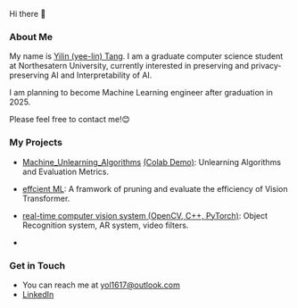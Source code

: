 Hi there 👋

### About Me
My name is [Yilin (yee-lin) Tang](https://yilin1010.github.io/Personal_Website/). I am a graduate computer science student at Northesatern University, currently interested in preserving and privacy-preserving AI and Interpretability of AI.

I am planning to become Machine Learning engineer after graduation in 2025. 

Please feel free to contact me!😊


### My Projects

- [Machine_Unlearning_Algorithms](https://github.com/Yilin1010/Machine_Unlearning_Algorithms) [(Colab Demo)](https://colab.research.google.com/drive/123lfuduvzjmczpl9u_wLeNbajALdupF8?usp=sharing):  Unlearning Algorithms and Evaluation Metrics.
- [effcient ML](https://github.com/Yilin1010/pruning_ViT): A framwork of pruning and evaluate the efficiency of Vision Transformer.

- [real-time computer vision system (OpenCV, C++, PyTorch)](https://github.com/Yilin1010/Yilin1010-Pattern-Recognition-Computer-Vision-Fall-2023): Object Recognition system, AR system, video filters.

- 


<!-- [![GitHub Repository](https://img.shields.io/badge/GitHub-Repository-blue)](https://github.com/your-username/your-repository) -->


### Get in Touch
- You can reach me at <a href="mailto:&#121;&#111;&#108;&#049;&#054;&#049;&#055;&#064;&#111;&#117;&#116;&#108;&#111;&#111;&#107;&#046;&#099;&#111;&#109;">&#121;&#111;&#108;&#049;&#054;&#049;&#055;&#064;&#111;&#117;&#116;&#108;&#111;&#111;&#107;&#046;&#099;&#111;&#109;</a>
- [LinkedIn](https://www.linkedin.com/in/yilin-tang-26b3391a7/)

